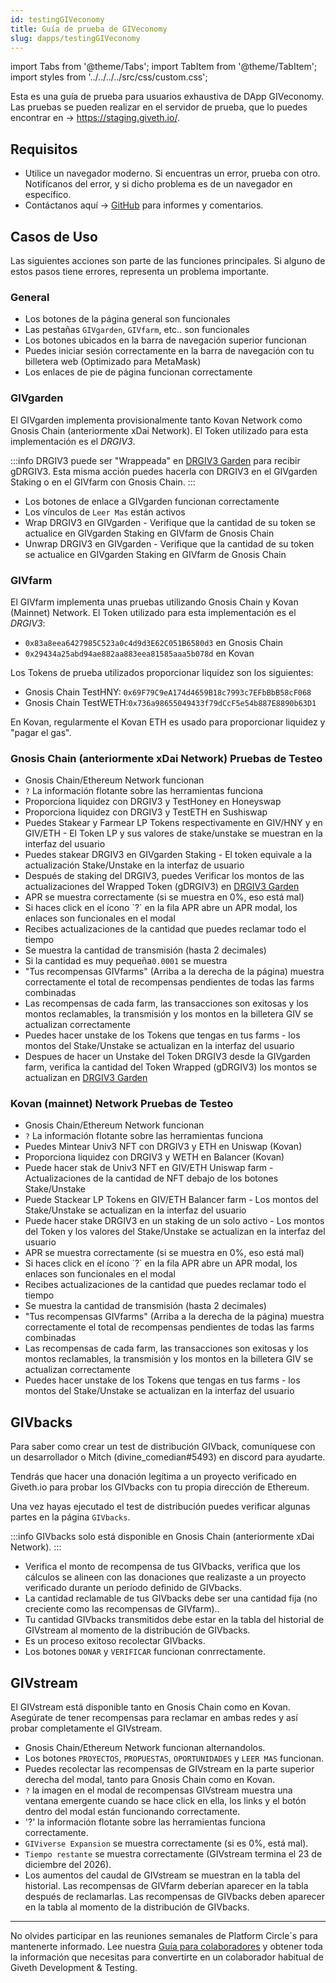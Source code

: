```yaml
---
id: testingGIVeconomy
title: Guía de prueba de GIVeconomy
slug: dapps/testingGIVeconomy
---
```

import Tabs from '@theme/Tabs';
import TabItem from '@theme/TabItem';
import styles from '../../../../src/css/custom.css';


Esta es una guía de prueba para usuarios exhaustiva de DApp GIVeconomy. Las pruebas se pueden realizar en el servidor de prueba, que lo puedes encontrar en -> https://staging.giveth.io/.


## Requisitos

* Utilice un navegador moderno. Si encuentras un error, prueba con otro. Notifícanos del error, y si dicho problema es de un navegador en específico.
* Contáctanos aquí -> [GitHub](https://github.com/Giveth/GIVeconomy/issues) para informes y comentarios.

## Casos de Uso

Las siguientes acciones son parte de las funciones principales. Si alguno de estos pasos tiene errores, representa un problema importante.

### General

- Los botones de la página general son funcionales
- Las pestañas `GIVgarden`, `GIVfarm`, etc.. son funcionales
- Los botones ubicados en la barra de navegación superior funcionan
- Puedes iniciar sesión correctamente en la barra de navegación con tu billetera web (Optimizado para MetaMask)
- Los enlaces de pie de página funcionan correctamente


### GIVgarden
El GIVgarden implementa provisionalmente tanto Kovan Network como Gnosis Chain (anteriormente xDai Network). El Token utilizado para esta implementación es el *DRGIV3*.

:::info
DRGIV3 puede ser "Wrappeada" en [DRGIV3 Garden](https://gardens-staging.1hive.org/#/xdai/garden/0x16388d99199a74810fc572049b3d4d657e7d5deb) para recibir gDRGIV3. Esta misma acción puedes hacerla con DRGIV3 en el GIVgarden Staking o en el GIVfarm con Gnosis Chain.
:::  

- Los botones de enlace a GIVgarden funcionan correctamente
- Los vínculos de `Leer Mas` están activos
- Wrap DRGIV3 en GIVgarden - Verifique que la cantidad de su token se actualice en GIVgarden Staking en GIVfarm de Gnosis Chain
- Unwrap DRGIV3 en GIVgarden - Verifique que la cantidad de su token se actualice en GIVgarden Staking en GIVfarm de Gnosis Chain


### GIVfarm
El GIVfarm implementa unas pruebas utilizando Gnosis Chain y Kovan (Mainnet) Network. El Token utilizado para esta implementación es el *DRGIV3*:
- `0x83a8eea6427985C523a0c4d9d3E62C051B6580d3` en Gnosis Chain
- `0x29434a25abd94ae882aa883eea81585aaa5b078d` en Kovan

Los Tokens de prueba utilizados proporcionar liquidez son los siguientes:
- Gnosis Chain TestHNY: `0x69F79C9eA174d4659B18c7993c7EFbBbB58cF068`
- Gnosis Chain TestWETH:`0x736a98655049433f79dCcF5e54b887E8890b63D1`  

En Kovan, regularmente el Kovan ETH es usado para proporcionar liquidez y "pagar el gas".
<Tabs className='tabs'>
  <TabItem value='gnosis' label='Gnosis Chain' default>
<h3>Gnosis Chain (anteriormente xDai Network) Pruebas de Testeo</h3>
<ul>
<li>Gnosis Chain/Ethereum Network funcionan</li>
<li><code>?</code> La información flotante sobre las herramientas funciona</li>
<li>Proporciona liquidez con DRGIV3 y TestHoney en Honeyswap</li>
<li>Proporciona liquidez con DRGIV3 y TestETH en Sushiswap</li>
<li>Puedes Stakear  y Farmear LP Tokens respectivamente en GIV/HNY y en GIV/ETH - El Token LP y sus valores de stake/unstake se muestran en la interfaz del usuario</li>
<li>Puedes stakear DRGIV3 en GIVgarden Staking - El token equivale a la actualización Stake/Unstake en la interfaz de usuario</li>
<li>Después de staking del DRGIV3, puedes Verificar los montos de las actualizaciones del Wrapped Token (gDRGIV3) en <a href='https://gardens-staging.1hive.org/#/xdai/garden/0x16388d99199a74810fc572049b3d4d657e7d5deb' target='_blank' alt='DRGIV3 Garden'>DRGIV3 Garden</a></li>
<li>APR se muestra correctamente (si se muestra en 0%, eso está mal)</li>
<li>Si haces click en el ícono `?` en la fila APR abre un APR modal, los enlaces son funcionales en el modal</li>
<li>Recibes actualizaciones de la cantidad que puedes reclamar todo el tiempo</li>
<li>Se muestra la cantidad de transmisión (hasta 2 decimales)</li>
<li>Si la cantidad es muy pequeña<code>0.0001</code> se muestra</li>
<li>"Tus recompensas GIVfarms" (Arriba a la derecha de la página) muestra correctamente el total de recompensas pendientes de todas las farms combinadas</li>
<li>Las recompensas de cada farm, las transacciones son exitosas y los montos reclamables, la transmisión y los montos en la billetera GIV se actualizan correctamente</li>
<li>Puedes hacer unstake de los Tokens que tengas en tus farms - los montos del Stake/Unstake se actualizan en la interfaz del usuario</li>
<li>Despues de hacer un Unstake del Token DRGIV3 desde la GIVgarden farm, verifica la cantidad del Token Wrapped (gDRGIV3) los montos se actualizan en <a href='https://gardens-staging.1hive.org/#/xdai/garden/0x16388d99199a74810fc572049b3d4d657e7d5deb' target='_blank' alt='DRGIV3 Garden'>DRGIV3 Garden</a></li>
</ul>
  </TabItem>
  <TabItem value='kovan' label='Kovan Testnet' default>
<h3>Kovan (mainnet) Network Pruebas de Testeo</h3>
<ul>
<li>Gnosis Chain/Ethereum Network funcionan</li>
<li><code>?</code> La información flotante sobre las herramientas funciona</li>
<li>Puedes Mintear Univ3 NFT con DRGIV3 y ETH en Uniswap (Kovan)</li>
<li>Proporciona liquidez con DRGIV3 y WETH en Balancer (Kovan)</li>
<li>Puede hacer stak de Univ3 NFT en GIV/ETH Uniswap farm - Actualizaciones de la cantidad de NFT debajo de los botones Stake/Unstake</li>
<li>Puede Stackear LP Tokens en GIV/ETH Balancer farm - Los montos del Stake/Unstake se actualizan en la interfaz del usuario</li>
<li>Puede hacer stake DRGIV3 en un staking de un solo activo - Los montos del Token y los valores del Stake/Unstake se actualizan en la interfaz del usuario</li>
<li>APR se muestra correctamente (si se muestra en 0%, eso está mal)</li>
<li>Si haces click en el ícono `?` en la fila APR abre un APR modal, los enlaces son funcionales en el modal</li>
<li>Recibes actualizaciones de la cantidad que puedes reclamar todo el tiempo</li>
<li>Se muestra la cantidad de transmisión (hasta 2 decimales)</li>
<li>"Tus recompensas GIVfarms" (Arriba a la derecha de la página) muestra correctamente el total de recompensas pendientes de todas las farms combinadas</li>
<li>Las recompensas de cada farm, las transacciones son exitosas y los montos reclamables, la transmisión y los montos en la billetera GIV se actualizan correctamente</li>
<li>Puedes hacer unstake de los Tokens que tengas en tus farms - los montos del Stake/Unstake se actualizan en la interfaz del usuario</li>
</ul>
  </TabItem>
</Tabs>

## GIVbacks

Para saber como crear un test de distribución GIVback, comuníquese con un desarrollador o Mitch (divine_comedian#5493) en discord para ayudarte.

Tendrás que hacer una donación legítima a un proyecto verificado en Giveth.io para probar los GIVbacks con tu propia dirección de Ethereum.

 Una vez hayas ejecutado el test de distribución puedes verificar algunas partes en la página `GIVbacks`.

:::info
GIVbacks solo está disponible en Gnosis Chain (anteriormente xDai Network).
:::

- Verifica el monto de recompensa de tus GIVbacks, verifica que los cálculos se alineen con las donaciones que realizaste a un proyecto verificado durante un período definido de GIVbacks.
- La cantidad reclamable de tus GIVbacks debe ser una cantidad fija (no creciente como las recompensas de GIVfarm)..
- Tu cantidad GIVbacks transmitidos debe estar en la tabla del historial de GIVstream al momento de la distribución de GIVbacks.
- Es un proceso exitoso recolectar GIVbacks.
- Los botones `DONAR` y `VERIFICAR` funcionan conrrectamente.

## GIVstream
El GIVstream está disponible tanto en Gnosis Chain como en Kovan. Asegúrate de tener recompensas para reclamar en ambas redes y así probar completamente el GIVstream.

- Gnosis Chain/Ethereum Network funcionan alternandolos.
- Los botones `PROYECTOS`, `PROPUESTAS`, `OPORTUNIDADES` y `LEER MAS` funcionan.
- Puedes recolectar las recompensas de GIVstream en la parte superior derecha del modal, tanto para Gnosis Chain como en Kovan.
- `?` la imagen en el modal de recompensas GIVstream muestra una ventana emergente cuando se hace click en ella, los links y el botón dentro del modal están funcionando correctamente.
- '?' la información flotante sobre las herramientas funciona correctamente.
- `GIViverse Expansion` se muestra correctamente (si es 0%, está mal).
- `Tiempo restante` se muestra correctamente (GIVstream termina el 23 de diciembre del 2026).
- Los aumentos del caudal de GIVstream se muestran en la tabla del historial. Las recompensas de GIVfarm deberían aparecer en la tabla después de reclamarlas. Las recompensas de GIVbacks deben aparecer en la tabla al momento de la distribución de GIVbacks.


---

No olvides participar en las reuniones semanales de Platform Circle´s para mantenerte informado. Lee nuestra [Guía para colaboradores](./contributors) y obtener toda la información que necesitas para convertirte en un colaborador habitual de Giveth Development & Testing.
